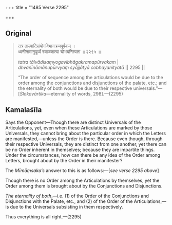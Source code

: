 +++
title = "1485 Verse 2295"

+++
## Original 
>
> तत्र ताल्वादिसंयोगविभागक्रमपूर्वकम् ।  
> ध्वनीनामानुपूर्व्यं स्याज्जात्या चोभयनित्यता ॥ २२९५ ॥ 
>
> *tatra tālvādisaṃyogavibhāgakramapūrvakam* \|  
> *dhvanīnāmānupūrvyaṃ syājjātyā cobhayanityatā* \|\| 2295 \|\| 
>
> “The order of sequence among the articulations would be due to the order among the conjunctions and disjunctions of the palate, etc.; and the eternality of both would be due to their respective universals.”—[*Ślokavārtika*—eternality of words, 298].—(2295)



## Kamalaśīla

Says the Opponent—Though there are distinct Universals of the Articulations, yet, even when these Articulations are marked by those Universals, they cannot bring about the particular order in which the Letters are manifested,—unless the Order is there. Because even though, through their respective Universals, they are distinct from one another, yet there can be no Order inherent in themselves; because they are impartite things. Under the circumstances, how can there be any idea of the Order among Letters, brought about by the Order in their manifester?

The *Mīmāṃsaka’s* answer to this is as follows:—[*see verse 2295 above*]

Though there is no Order among the Articulations by themselves, yet the Order among them is brought about by the Conjunctions and Disjunctions.

*The eternality of both*,—i.e. (1) of the Order of the Conjunctions and Disjunctions with the Palate, etc., and (2) of the Order of the Articulations,—is due to the Universals subsisting in them respectively.

Thus everything is all right.—(2295)


